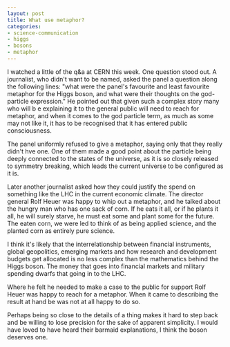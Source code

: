 ```yaml
---
layout: post
title: What use metaphor?
categories: 
- science-communication
- higgs
- bosons
- metaphor
---
```


I watched a little of the q&a at CERN this week. One question stood out. A journalist, who didn't want to be named, asked the panel a question along the following lines: "what were the panel's favourite and least favourite metaphor for the Higgs boson, and what were their thoughts on the god-particle expression." He pointed out that given such a complex story many who will b e explaining it to the general public will need to reach for metaphor, and when it comes to the god particle term, as much as some may not like it, it has to be recognised that it has entered public consciousness.

The panel uniformly refused to give a metaphor, saying only that they really didn't hve one.  One of them made a good point about the particle being deeply connected to the states of the universe, as it is so closely released to symmetry breaking, which leads the current universe to be configured as it is. 

Later another journalist asked how they could justify the spend on something like the LHC in the current economic climate. The director general Rolf Heuer was  happy to whip out a metaphor, and he talked about the hungry man who has one sack of corn. If he eats it all, or if he plants it all, he will surely starve, he must eat some and plant some for the future. The eaten corn, we were led to think of as being applied science, and the planted corn as entirely pure science. 

I think it's likely that the interrelationship between financial instruments, global geopolitics, emerging markets and how research and development budgets get allocated is no less complex than the mathematics behind the Higgs boson. The money that goes into financial markets and military spending  dwarfs that going in to the LHC. 

Where he felt he needed to make a case to the public for support Rolf Heuer was happy to reach for a metaphor. When it came to describing the result at hand be was not at all happy to do so. 

Perhaps being so close to the details of a thing makes it hard to step back and be willing to lose precision for the sake of apparent simplicity. I would have loved to have heard their barmaid explanations, I think the boson deserves one. 